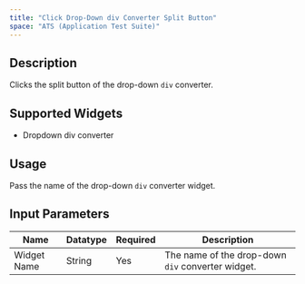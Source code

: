 ```yaml
---
title: "Click Drop-Down div Converter Split Button"
space: "ATS (Application Test Suite)"
---
```

## Description
Clicks the split button of the drop-down `div` converter.

## Supported Widgets
 + Dropdown div converter

## Usage
Pass the name of the drop-down `div` converter widget.

## Input Parameters



Name | Datatype | Required | Description
---- | -------- | ------- |---------------
Widget Name | String | Yes | The name of the drop-down `div` converter widget.
